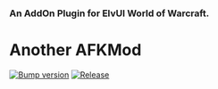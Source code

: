 ### An AddOn Plugin for ElvUI World of Warcraft.

# Another AFKMod

[![Bump version](https://github.com/NLshaen/ElvUI_AFKMod/actions/workflows/bump_version.yml/badge.svg)](https://github.com/NLshaen/ElvUI_AFKMod/actions/workflows/bump_version.yml)
[![Release](https://github.com/NLshaen/ElvUI_AFKMod/actions/workflows/release.yml/badge.svg)](https://github.com/NLshaen/ElvUI_AFKMod/actions/workflows/release.yml)